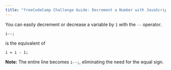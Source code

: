 ```yaml
---
title: "freeCodeCamp Challenge Guide: Decrement a Number with JavaScript"
---
```


You can easily decrement or decrease a variable by `1` with the `--` operator.

    i--;

is the equivalent of

    i = i - 1;

**Note:** The entire line becomes `i--;`, eliminating the need for the equal sign.
